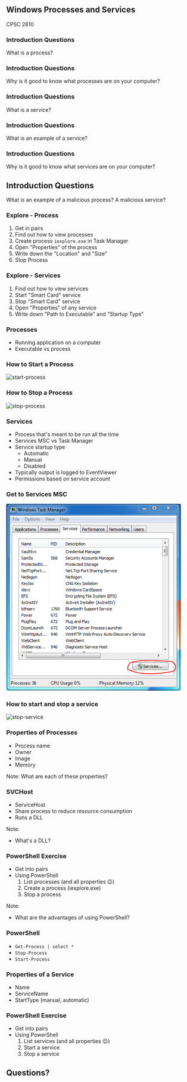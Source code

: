 ## Windows Processes and Services

CPSC 2810



### Introduction Questions

What is a process?



### Introduction Questions

Why is it good to know what processes are on your computer?



### Introduction Questions

What is a service?



### Introduction Questions

What is an example of a service?



### Introduction Questions

Why is it good to know what services are on your computer?



## Introduction Questions

What is an example of a malicious process? A malicious service?



### Explore - Process

1. Get in pairs
2. Find out how to view processes
3. Create process `iexplore.exe` in Task Manager
4. Open "Properties" of the process
5. Write down the "Location" and "Size"
6. Stop Process



### Explore - Services

1. Find out how to view services
2. Start "Smart Card" service
3. Stop "Smart Card" service
4. Open "Properties" of any service
5. Write down "Path to Executable" and "Startup Type"


### Processes

* Running application on a computer
* Executable vs process



### How to Start a Process

![start-process](stop-process.png)



### How to Stop a Process

![stop-process](stop-process.png)



### Services

* Process that's meant to be run all the time
* Services MSC vs Task Manager
* Service startup type
  * Automatic
  * Manual
  * Disabled
* Typically output is logged to EventViewer
* Permissions based on service account



### Get to Services MSC

![services-msc](services-msc.png)



### How to start and stop a service

![stop-service](stop-service.png)


### Properties of Processes

* Process name
* Owner
* Image
* Memory

Note:
What are each of these properties?



### SVCHost

* ServiceHost
* Share process to reduce resource consumption
* Runs a DLL

Note:
* What's a DLL?



### PowerShell Exercise

* Get into pairs
* Using PowerShell
  1. List processes (and all properties 😉)
  2. Create a process (iexplore.exe)
  3. Stop a process

Note:
* What are the advantages of using PowerShell?



### PowerShell

* `Get-Process | select *`
* `Stop-Process`
* `Start-Process`



### Properties of a Service

* Name
* ServiceName
* StartType (manual, automatic)



### PowerShell Exercise

* Get into pairs
* Using PowerShell
  1. List services (and all properties 😉)
  2. Start a service
  3. Stop a service



## Questions?
